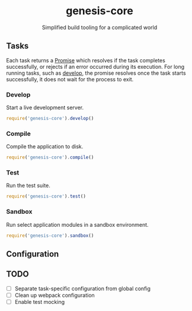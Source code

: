 <div align="center">
  <h1>genesis-core</h1>
  <p>Simplified build tooling for a complicated world</p>
</div>

## Tasks

Each task returns a [Promise](https://developer.mozilla.org/en-US/docs/Web/JavaScript/Reference/Global_Objects/Promise) which resolves if the task completes successfully, or rejects if an error occurred during its execution. For long running tasks, such as [develop](#develop), the promise resolves once the task starts successfully, it does not wait for the process to exit.

### Develop
Start a live development server.

```js
require('genesis-core').develop()
```

### Compile
Compile the application to disk.

```js
require('genesis-core').compile()
```

### Test
Run the test suite.

```js
require('genesis-core').test()
```

### Sandbox
Run select application modules in a sandbox environment.

```js
require('genesis-core').sandbox()
```

## Configuration

## TODO
* [ ] Separate task-specific configuration from global config
* [ ] Clean up webpack configuration
* [ ] Enable test mocking